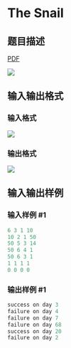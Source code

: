 # The Snail

## 题目描述

[problemUrl]: https://uva.onlinejudge.org/index.php?option=com_onlinejudge&Itemid=8&category=7&page=show_problem&problem=514

[PDF](https://uva.onlinejudge.org/external/5/p573.pdf)

![](https://cdn.luogu.com.cn/upload/vjudge_pic/UVA573/bb126356af2621b72c5fdd309218fde4cfbe9f88.png)

## 输入输出格式

### 输入格式

![](https://cdn.luogu.com.cn/upload/vjudge_pic/UVA573/a15759b2c3e1eb27684bbcf426e064a962306f0a.png)

### 输出格式

![](https://cdn.luogu.com.cn/upload/vjudge_pic/UVA573/1cd3e0f7896bf4c1e52577552bc05ece438ef237.png)

## 输入输出样例

### 输入样例 #1

```cpp
6 3 1 10
10 2 1 50
50 5 3 14
50 6 4 1
50 6 3 1
1 1 1 1
0 0 0 0
```


### 输出样例 #1

```cpp
success on day 3
failure on day 4
failure on day 7
failure on day 68
success on day 20
failure on day 2
```


